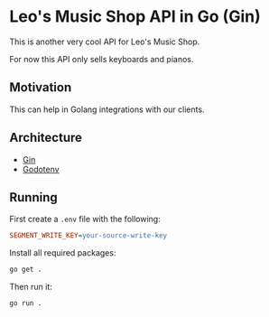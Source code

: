 # Leo's Music Shop API in Go (Gin)

This is another very cool API for Leo's Music Shop.

For now this API only sells keyboards and pianos.

## Motivation

This can help in Golang integrations with our clients. 

## Architecture

- [Gin](https://github.com/gin-gonic/gin)
- [Godotenv](https://github.com/joho/godotenv)

## Running

First create a `.env` file with the following:

```ini
SEGMENT_WRITE_KEY=your-source-write-key
```

Install all required packages:

```sh
go get .
```

Then run it:

```sh
go run .
```
